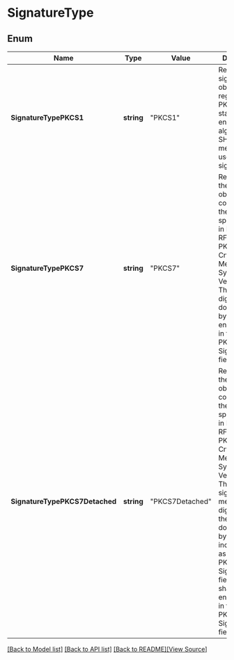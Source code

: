 # SignatureType


## Enum
Name | Type | Value | Description
------------ | ------------- | ------------- | -------------
**SignatureTypePKCS1** | **string** | "PKCS1" | Represents signature object regarding PKCS#1 standard. RSA encryption algorithm and SHA-1 digest method are used for signing.
**SignatureTypePKCS7** | **string** | "PKCS7" | Represents the PKCS#7 object that conform to the PKCS#7 specification in Internet RFC 2315, PKCS #7: Cryptographic Message Syntax, Version 1.5. The SHA1 digest of the document's byte range is encapsulated in the PKCS#7 SignedData field.
**SignatureTypePKCS7Detached** | **string** | "PKCS7Detached" | Represents the PKCS#7 object that conform to the PKCS#7 specification in Internet RFC 2315, PKCS #7: Cryptographic Message Syntax, Version 1.5. The original signed message digest over the document's byte range is incorporated as the normal PKCS#7 SignedData field. No data shall is encapsulated in the PKCS#7 SignedData field.

[[Back to Model list]](../README.md#documentation-for-models) [[Back to API list]](../README.md#documentation-for-api-endpoints) [[Back to README]](../README.md)[[View Source]](../signature_type.go)


